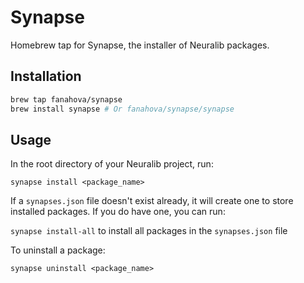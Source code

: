 # Synapse

Homebrew tap for Synapse, the installer of Neuralib packages. 

## Installation

```bash
brew tap fanahova/synapse
brew install synapse # Or fanahova/synapse/synapse
```

## Usage

In the root directory of your Neuralib project, run:

`synapse install <package_name>`

If a `synapses.json` file doesn't exist already, it will create one to store installed packages. If you do have one, you can run:

`synapse install-all` to install all packages in the `synapses.json` file

To uninstall a package:

`synapse uninstall <package_name>`